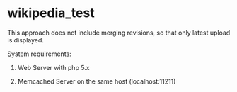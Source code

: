 wikipedia_test
==============

This approach does not include merging revisions, so that only latest upload is displayed.


System requirements:

1. Web Server with php 5.x

2. Memcached Server on the same host (localhost:11211)
